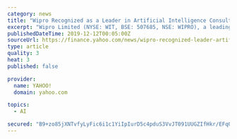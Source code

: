 ```yaml
---
category: news
title: "Wipro Recognized as a Leader in Artificial Intelligence Consultancies by Independent Research Firm"
excerpt: "Wipro Limited (NYSE: WIT, BSE: 507685, NSE: WIPRO), a leading global information technology, consulting and business process services company, has been recognized as a \"Leader\" by global research and advisory firm Forrester Research Inc. in its report, The Forrester Wave™: AI Consultancies, Q3 2019. The firm evaluated participating companies ..."
publishedDateTime: 2019-12-12T00:05:00Z
sourceUrl: https://finance.yahoo.com/news/wipro-recognized-leader-artificial-intelligence-121900733.html
type: article
quality: 3
heat: 3
published: false

provider:
  name: YAHOO!
  domain: yahoo.com

topics:
  - AI

secured: "B9+zo85jXNTvfyLyFic6i1c1YiIpIurD5c4pduS3VvJT091UUGZIfHkr/EFqQmZPw+wZmV2+g2ckSFUoJuBCmFfRicCkvKTqZIaZWXwTfp1MzXUfFATvFdWO4DxsvpaekXFHP2Hmg83nUuruj6HrAa6vkPlgWGrlNonwPcOYYq4zcVNWwVEtuJRPC61GQIumxYHM4bSpbX8rUuxnvicxdbblF+wlxbRv98WtsvX2uGxkfw4fpx+feUyobcXfhMfmBQkC/t3en0Fqku/b8e/GMQ==;bqAoHoiFPndoOMHmNkJMyQ=="
---
```



